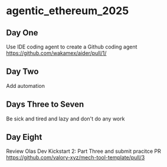 # agentic_ethereum_2025

## Day One

Use IDE coding agent to create a Github coding agent https://github.com/wakamex/aider/pull/1/

## Day Two

Add automation

## Days Three to Seven

Be sick and tired and lazy and don't do any work

## Day Eight

Review Olas Dev Kickstart 2: Part Three and submit pracitce PR https://github.com/valory-xyz/mech-tool-template/pull/3

